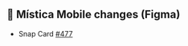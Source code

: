 ## 📱 Mística Mobile changes (Figma)

- Snap Card [#477](https://github.com/Telefonica/mistica-design/issues/477)
